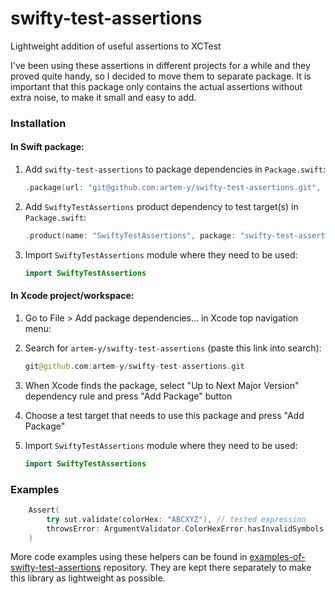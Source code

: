 # swifty-test-assertions
Lightweight addition of useful assertions to XCTest  

I've been using these assertions in different projects for a while and they proved quite handy, so I decided to move them to separate package. It is important that this package only contains the actual assertions without extra noise, to make it small and easy to add.

### Installation
#### In Swift package:
1. Add `swifty-test-assertions` to package dependencies in `Package.swift`:
   
   ```swift
   .package(url: "git@github.com:artem-y/swifty-test-assertions.git", from: "0.1.0"),
   ```
2. Add `SwiftyTestAssertions` product dependency to test target(s) in `Package.swift`:
   ```swift
   .product(name: "SwiftyTestAssertions", package: "swifty-test-assertions"),
   ```
3. Import `SwiftyTestAssertions` module where they need to be used:
   ```swift
   import SwiftyTestAssertions
   ```
#### In Xcode project/workspace:
1. Go to File > Add package dependencies... in Xcode top navigation menu:
2. Search for `artem-y/swifty-test-assertions` (paste this link into search):

    ```swift
    git@github.com:artem-y/swifty-test-assertions.git
    ```
3. When Xcode finds the package, select "Up to Next Major Version" dependency rule and press "Add Package" button
4. Choose a test target that needs to use this package and press "Add Package"
5. Import `SwiftyTestAssertions` module where they need to be used:
   ```swift
   import SwiftyTestAssertions
   ```
### Examples
```swift
    Assert(
        try sut.validate(colorHex: "ABCXYZ"), // tested expression
        throwsError: ArgumentValidator.ColorHexError.hasInvalidSymbols // check if this exact error is thrown
    )
```
More code examples using these helpers can be found in [examples-of-swifty-test-assertions](https://github.com/artem-y/examples-of-swifty-test-assertions) repository. They are kept there separately to make this library as lightweight as possible.
